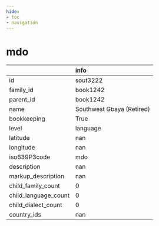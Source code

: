 ```yaml
---
hide:
- toc
- navigation
---
```

# mdo
|                      | info                      |
|:---------------------|:--------------------------|
| id                   | sout3222                  |
| family_id            | book1242                  |
| parent_id            | book1242                  |
| name                 | Southwest Gbaya (Retired) |
| bookkeeping          | True                      |
| level                | language                  |
| latitude             | nan                       |
| longitude            | nan                       |
| iso639P3code         | mdo                       |
| description          | nan                       |
| markup_description   | nan                       |
| child_family_count   | 0                         |
| child_language_count | 0                         |
| child_dialect_count  | 0                         |
| country_ids          | nan                       |